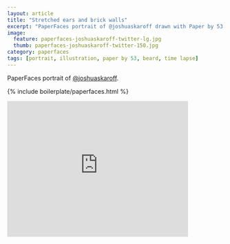 ```yaml
---
layout: article
title: "Stretched ears and brick walls"
excerpt: "PaperFaces portrait of @joshuaskaroff drawn with Paper by 53 on an iPad."
image: 
  feature: paperfaces-joshuaskaroff-twitter-lg.jpg
  thumb: paperfaces-joshuaskaroff-twitter-150.jpg
category: paperfaces
tags: [portrait, illustration, paper by 53, beard, time lapse]
---
```


PaperFaces portrait of [@joshuaskaroff](http://twitter.com/joshuaskaroff).

{% include boilerplate/paperfaces.html %}

<iframe width="420" height="315" src="http://www.youtube.com/embed/NEOjUwRFtbQ" frameborder="0"> </iframe>
